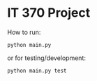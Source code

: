 # IT 370 Project

How to run:

```
python main.py
```

or for testing/development:

```
python main.py test
```
